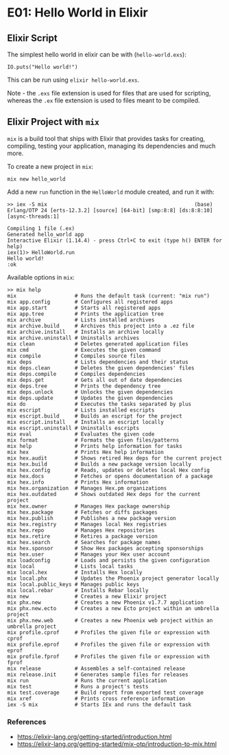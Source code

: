 # E01: Hello World in Elixir

## Elixir Script

The simplest hello world in elixir can be with (`hello-world.exs`):

```
IO.puts("Hello world!")
```

This can be run using `elixir hello-world.exs`.

Note - the `.exs` file extension is used for files that are used for scripting, whereas the `.ex` file extension is used to files meant to be compiled.

## Elixir Project with `mix`

`mix` is a build tool that ships with Elixir that provides tasks for creating, compiling, testing your application, managing its dependencies and much more.

To create a new project in `mix`:

```
mix new hello_world
```

Add a new `run` function in the `HelloWorld` module created, and run it with:

```
>> iex -S mix                                                (base)
Erlang/OTP 24 [erts-12.3.2] [source] [64-bit] [smp:8:8] [ds:8:8:10] [async-threads:1]

Compiling 1 file (.ex)
Generated hello_world app
Interactive Elixir (1.14.4) - press Ctrl+C to exit (type h() ENTER for help)
iex(1)> HelloWorld.run
Hello world!
:ok
```

Available options in `mix`:

```
>> mix help
mix                   # Runs the default task (current: "mix run")
mix app.config        # Configures all registered apps
mix app.start         # Starts all registered apps
mix app.tree          # Prints the application tree
mix archive           # Lists installed archives
mix archive.build     # Archives this project into a .ez file
mix archive.install   # Installs an archive locally
mix archive.uninstall # Uninstalls archives
mix clean             # Deletes generated application files
mix cmd               # Executes the given command
mix compile           # Compiles source files
mix deps              # Lists dependencies and their status
mix deps.clean        # Deletes the given dependencies' files
mix deps.compile      # Compiles dependencies
mix deps.get          # Gets all out of date dependencies
mix deps.tree         # Prints the dependency tree
mix deps.unlock       # Unlocks the given dependencies
mix deps.update       # Updates the given dependencies
mix do                # Executes the tasks separated by plus
mix escript           # Lists installed escripts
mix escript.build     # Builds an escript for the project
mix escript.install   # Installs an escript locally
mix escript.uninstall # Uninstalls escripts
mix eval              # Evaluates the given code
mix format            # Formats the given files/patterns
mix help              # Prints help information for tasks
mix hex               # Prints Hex help information
mix hex.audit         # Shows retired Hex deps for the current project
mix hex.build         # Builds a new package version locally
mix hex.config        # Reads, updates or deletes local Hex config
mix hex.docs          # Fetches or opens documentation of a package
mix hex.info          # Prints Hex information
mix hex.organization  # Manages Hex.pm organizations
mix hex.outdated      # Shows outdated Hex deps for the current project
mix hex.owner         # Manages Hex package ownership
mix hex.package       # Fetches or diffs packages
mix hex.publish       # Publishes a new package version
mix hex.registry      # Manages local Hex registries
mix hex.repo          # Manages Hex repositories
mix hex.retire        # Retires a package version
mix hex.search        # Searches for package names
mix hex.sponsor       # Show Hex packages accepting sponsorships
mix hex.user          # Manages your Hex user account
mix loadconfig        # Loads and persists the given configuration
mix local             # Lists local tasks
mix local.hex         # Installs Hex locally
mix local.phx         # Updates the Phoenix project generator locally
mix local.public_keys # Manages public keys
mix local.rebar       # Installs Rebar locally
mix new               # Creates a new Elixir project
mix phx.new           # Creates a new Phoenix v1.7.7 application
mix phx.new.ecto      # Creates a new Ecto project within an umbrella project
mix phx.new.web       # Creates a new Phoenix web project within an umbrella project
mix profile.cprof     # Profiles the given file or expression with cprof
mix profile.eprof     # Profiles the given file or expression with eprof
mix profile.fprof     # Profiles the given file or expression with fprof
mix release           # Assembles a self-contained release
mix release.init      # Generates sample files for releases
mix run               # Runs the current application
mix test              # Runs a project's tests
mix test.coverage     # Build report from exported test coverage
mix xref              # Prints cross reference information
iex -S mix            # Starts IEx and runs the default task
```

### References

- https://elixir-lang.org/getting-started/introduction.html
- https://elixir-lang.org/getting-started/mix-otp/introduction-to-mix.html
